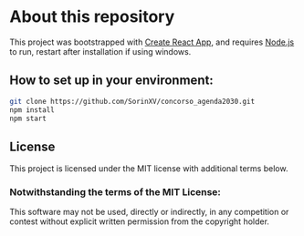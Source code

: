 # About this repository

This project was bootstrapped with [Create React App](https://github.com/facebook/create-react-app), and requires [Node.js](https://nodejs.org/) to run, restart after installation if using windows.

## How to set up in your environment:

```bash
git clone https://github.com/SorinXV/concorso_agenda2030.git
npm install 
npm start
```


## License

This project is licensed under the MIT license with additional terms below.

### Notwithstanding the terms of the MIT License:

This software may not be used, directly or indirectly, in any competition or contest without explicit written permission from the copyright holder.
